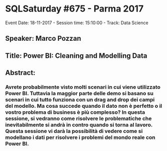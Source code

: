 # SQLSaturday #675 - Parma 2017
Event Date: 18-11-2017 - Session time: 15:10:00 - Track: Data Science
## Speaker: Marco Pozzan
## Title: Power BI: Cleaning and Modelling Data
## Abstract:
### Avrete probabilmente visto molti scenari in cui viene utilizzato Power BI. Tuttavia la maggior parte delle demo si basano su scenari in cui tutto funziona con un drag and drop dei campi del modello.  Ma cosa succede quando il dato non è perfetto o il vostro problema di business è più complesso?  In questa sessione, si vedranno come risolvere le problematiche che inevitabilmente si andrà in contro quando si torna al lavoro. Questa sessione vi darà la possibilità di vedere come si modellano i dati per risolvere i problemi del mondo reale con Power BI.
